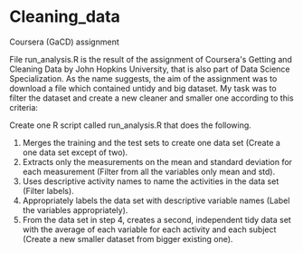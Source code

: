 # Cleaning_data
Coursera (GaCD) assignment

File run_analysis.R is the result of the assignment of Coursera's Getting and Cleaning Data by John Hopkins University, that is also part of Data Science Specialization.
As the name suggests, the aim of the assignment was to download a file which contained untidy and big dataset.
My task was to filter the dataset and create a new cleaner and smaller one according to this criteria:

Create one R script called run_analysis.R that does the following. 

1.	Merges the training and the test sets to create one data set (Create a one data set except of two).
2.	Extracts only the measurements on the mean and standard deviation for each measurement (Filter from all the variables only mean and std).
3.	Uses descriptive activity names to name the activities in the data set (Filter labels).
4.	Appropriately labels the data set with descriptive variable names (Label the variables appropriately).
5.	From the data set in step 4, creates a second, independent tidy data set with the average of each variable for each activity and each subject (Create a new smaller dataset from bigger existing one).

